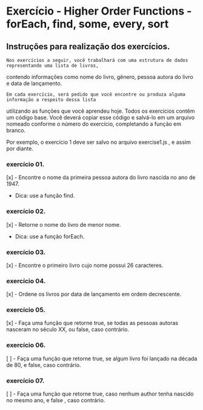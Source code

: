 # Exercício - Higher Order Functions - forEach, find, some, every, sort

## Instruções para realização dos exercícios.

    Nos exercícios a seguir, você trabalhará com uma estrutura de dados representando uma lista de livros,
  contendo informações como nome do livro, gênero, pessoa autora do livro e data de lançamento.
    
    Em cada exercício, será pedido que você encontre ou produza alguma informação a respeito dessa lista
  utilizando as funções que você aprendeu hoje. Todos os exercícios contêm um código base. Você deverá
  copiar esse código e salvá-lo em um arquivo nomeado conforme o número do exercício, completando a
  função em branco.
  
  Por exemplo, o exercício 1 deve ser salvo no arquivo exercise1.js , e assim por diante.

### exercício 01.
[x] - Encontre o nome da primeira pessoa autora do livro nascida no ano de 1947.
 - Dica: use a função find.

### exercício 02.
[x] - Retorne o nome do livro de menor nome.
 - Dica: use a função forEach.

### exercício 03.
[x] - Encontre o primeiro livro cujo nome possui 26 caracteres.

### exercício 04.
[x] - Ordene os livros por data de lançamento em ordem decrescente.

### exercício 05.
[x] - Faça uma função que retorne true, se todas as pessoas autoras nasceram no século XX, ou false, caso contrário.

### exercício 06.
[ ] - Faça uma função que retorne true, se algum livro foi lançado na década de 80, e false, caso contrário.

### exercício 07.
[ ] - Faça uma função que retorne true, caso nenhum author tenha nascido no mesmo ano, e false , caso contrário.